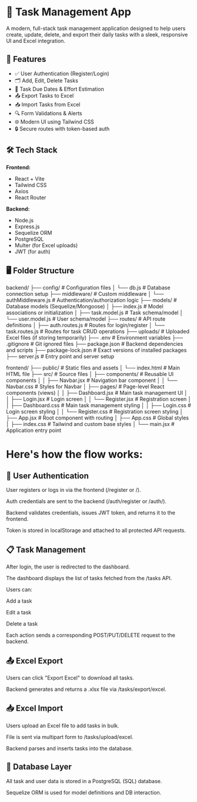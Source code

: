# 📝 Task Management App

A modern, full-stack task management application designed to help users create, update, delete, and export their daily tasks with a sleek, responsive UI and Excel integration.

## 🚀 Features

- ✅ User Authentication (Register/Login)
- 🗂️ Add, Edit, Delete Tasks
- 📅 Task Due Dates & Effort Estimation
- 📤 Export Tasks to Excel
- 📥 Import Tasks from Excel
- 🔍 Form Validations & Alerts
- 🌐 Modern UI using Tailwind CSS
- 🔒 Secure routes with token-based auth

## 🛠️ Tech Stack

**Frontend:**
- React + Vite
- Tailwind CSS
- Axios
- React Router

**Backend:**
- Node.js
- Express.js
- Sequelize ORM
- PostgreSQL
- Multer (for Excel uploads)
- JWT (for auth)

## 🖥️ Folder Structure

backend/
├── config/                           # Configuration files
│   └── db.js                         # Database connection setup
├── middleware/                       # Custom middleware
│   └── authMiddleware.js             # Authentication/authorization logic
├── models/                           # Database models (Sequelize/Mongoose)
│   ├── index.js                      # Model associations or initialization
│   ├── task.model.js                 # Task schema/model
│   └── user.model.js                 # User schema/model
├── routes/                           # API route definitions
│   ├── auth.routes.js                # Routes for login/register
│   └── task.routes.js                # Routes for task CRUD operations
├── uploads/                          # Uploaded Excel files (if storing temporarily)
├── .env                              # Environment variables
├── .gitignore                        # Git ignored files
├── package.json                      # Backend dependencies and scripts
├── package-lock.json                 # Exact versions of installed packages
├── server.js                         # Entry point and server setup


frontend/
├── public/                           # Static files and assets
│   └── index.html                    # Main HTML file
├── src/                              # Source files
│   ├── components/                   # Reusable UI components
│   │   ├── Navbar.jsx                # Navigation bar component
│   │   └── Navbar.css                # Styles for Navbar
│   ├── pages/                        # Page-level React components (views)
│   │   ├── Dashboard.jsx             # Main task management UI
│   │   ├── Login.jsx                 # Login screen
│   │   └── Register.jsx              # Registration screen
│   │   ├── Dashboard.css             # Main task management styling
│   │   ├── Login.css                 # Login screen styling
│   │   └── Register.css              # Registration screen styling
│   ├── App.jsx                       # Root component with routing
│   ├── App.css                       # Global styles
│   ├── index.css                     # Tailwind and custom base styles
│   └── main.jsx                      # Application entry point



# Here's how the flow works:

## 🔐 User Authentication

User registers or logs in via the frontend (/register or /).

Auth credentials are sent to the backend (/auth/register or /auth/).

Backend validates credentials, issues JWT token, and returns it to the frontend.

Token is stored in localStorage and attached to all protected API requests.

## 📋 Task Management

After login, the user is redirected to the dashboard.

The dashboard displays the list of tasks fetched from the /tasks API.

Users can:

Add a task

Edit a task

Delete a task

Each action sends a corresponding POST/PUT/DELETE request to the backend.

## 📤 Excel Export

Users can click "Export Excel" to download all tasks.

Backend generates and returns a .xlsx file via /tasks/export/excel.

## 📥 Excel Import

Users upload an Excel file to add tasks in bulk.

File is sent via multipart form to /tasks/upload/excel.

Backend parses and inserts tasks into the database.

## 💾 Database Layer

All task and user data is stored in a PostgreSQL (SQL) database.

Sequelize ORM is used for model definitions and DB interaction.

